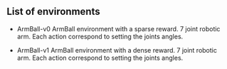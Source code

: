## List of environments

* ArmBall-v0
ArmBall environment with a sparse reward. 7 joint robotic arm. Each action correspond to setting the joints angles.

* ArmBall-v1
ArmBall environment with a dense reward. 7 joint robotic arm. Each action correspond to setting the joints angles.
